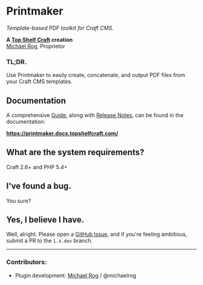# Printmaker

_Template-based PDF toolkit for Craft CMS._

**A [Top Shelf Craft](https://topshelfcraft.com) creation**  
[Michael Rog](https://michaelrog.com), Proprietor


### TL;DR.

Use Printmaker to easily create, concatenate, and output PDF files from your Craft CMS templates.


## Documentation

A comprehensive [Guide](https://printmaker.docs.topshelfcraft.com/guide/), along with [Release Notes](https://printmaker.docs.topshelfcraft.com/releases/), can be found in the documentation:

**https://printmaker.docs.topshelfcraft.com/**
 

## What are the system requirements?

Craft 2.6+ and PHP 5.4+


## I've found a bug.

You sure?


## Yes, I believe I have.

Well, alright. Please open a [GitHub Issue](https://github.com/topshelfcraft/Printmaker/issues), and if you're feeling ambitious, submit a PR to the `1.x.dev` branch.


* * *

### Contributors:

  - Plugin development: [Michael Rog](http://michaelrog.com) / @michaelrog
